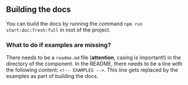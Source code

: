 ## Building the docs

You can build the docs by running the command `npm run start:doc:fresh:full` in root of the project.

### What to do if examples are missing?

There needs to be a `readme.md` file (**attention**, casing is important!) in the directory of the
component. In the README, there needs to be a line with the following content: `<!-- EXAMPLES -->`.
This line gets replaced by the examples as part of building the docs.
